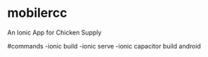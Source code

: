# mobilercc

An Ionic App for Chicken Supply


#commands 
-ionic build
-ionic serve
-ionic capacitor build android